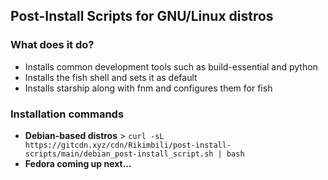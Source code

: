 ## Post-Install Scripts for GNU/Linux distros
### What does it do?
* Installs common development tools such as build-essential and python
* Installs the fish shell and sets it as default
* Installs starship along with fnm and configures them for fish

### Installation commands
* **Debian-based distros** > `curl -sL https://gitcdn.xyz/cdn/Rikimbili/post-install-scripts/main/debian_post-install_script.sh | bash`
* **Fedora coming up next...**
